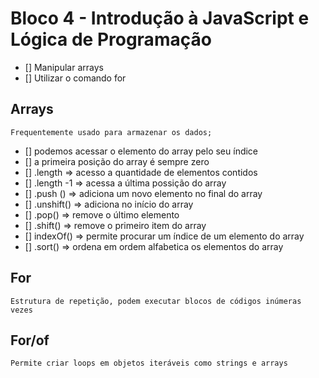 # Bloco 4 - Introdução à JavaScript e Lógica de Programação 

- [] Manipular arrays 
- [] Utilizar o comando for

## Arrays 
    Frequentemente usado para armazenar os dados;

- [] podemos acessar o elemento do array pelo seu índice
- [] a primeira posição do array é sempre zero 
- [] .length => acesso a quantidade de elementos contidos 
- [] .length -1 => acessa a última possição do array
- [] .push () => adiciona um novo elemento no final do array
- [] .unshift() => adiciona no início do array
- [] .pop() => remove o último elemento 
- [] .shift() => remove o primeiro item do array 
- [] indexOf() => permite procurar um índice de um elemento do array
- [] .sort() => ordena em ordem alfabetica os elementos do array

## For 
    Estrutura de repetição, podem executar blocos de códigos inúmeras vezes

## For/of
    Permite criar loops em objetos iteráveis como strings e arrays